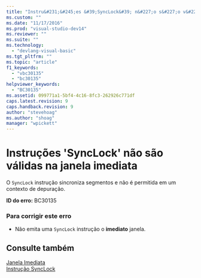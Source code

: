 ```yaml
---
title: "Instru&#231;&#245;es &#39;SyncLock&#39; n&#227;o s&#227;o v&#225;lidas na janela imediata | Microsoft Docs"
ms.custom: ""
ms.date: "11/17/2016"
ms.prod: "visual-studio-dev14"
ms.reviewer: ""
ms.suite: ""
ms.technology: 
  - "devlang-visual-basic"
ms.tgt_pltfrm: ""
ms.topic: "article"
f1_keywords: 
  - "vbc30135"
  - "bc30135"
helpviewer_keywords: 
  - "BC30135"
ms.assetid: 099771a1-5bf4-4c16-8fc3-262926c771df
caps.latest.revision: 9
caps.handback.revision: 9
author: "stevehoag"
ms.author: "shoag"
manager: "wpickett"
---
```

# Instru&#231;&#245;es &#39;SyncLock&#39; n&#227;o s&#227;o v&#225;lidas na janela imediata
O `SyncLock` instrução sincroniza segmentos e não é permitida em um contexto de depuração.  
  
 **ID do erro:** BC30135  
  
### Para corrigir este erro  
  
-   Não emita uma `SyncLock` instrução o **imediato** janela.  
  
## Consulte também  
 [Janela Imediata](../ide/reference/immediate-window.md)   
 [Instrução SyncLock](/dotnet/visual-basic/language-reference/statements/synclock-statement)